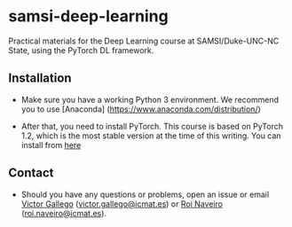 # samsi-deep-learning
Practical materials for the Deep Learning course at SAMSI/Duke-UNC-NC State, using the PyTorch DL framework.

## Installation

* Make sure you have a working Python 3 environment. We recommend you to use [Anaconda] (https://www.anaconda.com/distribution/)

* After that, you need to install PyTorch. This course is based on PyTorch 1.2, which is the most stable version at the time of this writing. You can install from [here](https://pytorch.org/)


## Contact

* Should you have any questions or problems, open an issue or email [Victor Gallego](https://vicgalle.github.io) (victor.gallego@icmat.es) or [Roi Naveiro](https://roinaveiro.github.io/) (roi.naveiro@icmat.es).


